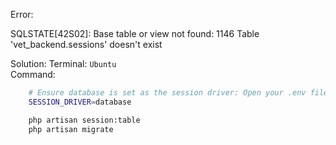 Error: 

SQLSTATE[42S02]: Base table or view not found: 1146 Table 'vet_backend.sessions' doesn't exist

Solution:
Terminal: `Ubuntu`  
Command:  
```sh
    # Ensure database is set as the session driver: Open your .env file and check the session driver setting:
    SESSION_DRIVER=database

    php artisan session:table
    php artisan migrate

```